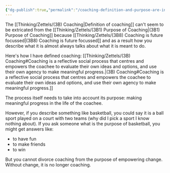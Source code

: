 ```yaml
---
{"dg-publish":true,"permalink":"/coaching-definition-and-purpose-are-intertwined/","noteIcon":"","created":"2025-05-30T12:59","updated":"2025-05-30T13:05"}
---
```


The [[Thinking/Zettels/(3B) Coaching\|Definition of coaching]] can't seem to be extricated from the [[Thinking/Zettels/(3B1) Purpose of Coaching\|(3B1) Purpose of Coaching]] because [[Thinking/Zettels/(3B8) Coaching is future focussed\|(3B8) Coaching is future focussed]] and as a result how you describe what it is almost always talks about what it is meant to do. 

Here's how I have defined coaching: 
[[Thinking/Zettels/(3B) Coaching#Coaching is a reflective social process that centres and empowers the coachee to evaluate their own ideas and options, and use their own agency to make meaningful progress.\|(3B) Coaching#Coaching is a reflective social process that centres and empowers the coachee to evaluate their own ideas and options, and use their own agency to make meaningful progress.]]

The process itself needs to take into account its purpose: making meaningful progress in the life of the coachee. 

However, if you describe something like basketball, you could say it is a ball sport played on a court with two teams (why did I pick a sport I know nothing about). If you ask someone what is the purpose of basketball, you might get answers like: 
- to have fun
- to make friends 
- to win 

But you cannot divorce coaching from the purpose of empowering change. Without change, it is no longer coaching. 